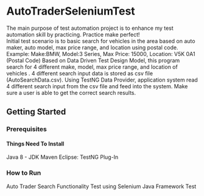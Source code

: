 # AutoTraderSeleniumTest
The main purpose of test automation project is to enhance my test automation skill by practicing.  Practice make perfect!  
Initial test scenario is to basic search for vehicles in the area based on auto maker, auto model, max price range, and location using postal code.  Example: Make:BMW, Model:3 Series, Max Price: 15000, Location: V5K 0A1 (Postal Code)
Based on Data Driven Test Design Model, this program search for 4 different make, model, max price range, and location of vehicles .  4 different search input data is stored as csv file (AutoSearchData.csv).  Using TestNG Data Provider, application system read 4 different search input from the csv file and feed into the system.  Make sure a user is able to get the correct search results.

## Getting Started
### Prerequisites
#### Things Need To Install
Java 8 - JDK
Maven 
Eclipse: TestNG Plug-In
### How to Run

Auto Trader Search Functionality Test using Selenium Java Framework Test

